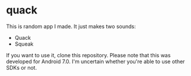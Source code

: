 # quack
This is random app I made. It just makes two sounds:
- Quack
- Squeak

If you want to use it, clone this repository. Please note that this was developed for Android 7.0. I'm uncertain whether you're able to use other SDKs or not.

